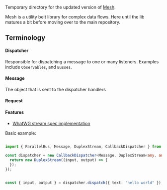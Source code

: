 Temporary directory for the updated version of [Mesh](http://mesh.js.org/).

Mesh is a utility belt library for complex data flows. Here until the lib matures
a bit before moving over to the main repository.



## Terminology

#### Dispatcher

Responsible for dispatching a message to one or many listeners. Examples include `Observables`, and `Busses`.

#### Message

The object that is sent to the dispatcher handlers

#### Request


#### Features

- [WhatWG stream spec implementation](https://streams.spec.whatwg.org/#byob-reader-class)


Basic example:

```typescript

import { ParallelBus, Message, DuplexStream, CallbackDispatcher } from "@tandem/mesh";

const dispatcher = new CallbackDispatcher<Message, DuplexStream<any, any>>((message) => {
  return new DuplexStream((input, output) => {
  });
});


const { input, output } = dispatcher.dispatch({ text: "hello world" });
```